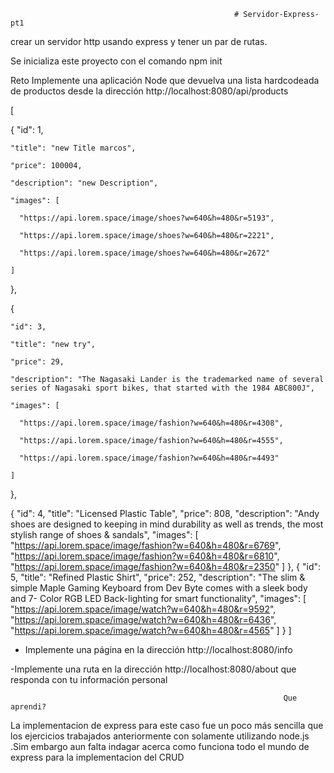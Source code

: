                                                       # Servidor-Express-pt1

crear un servidor http usando express y tener un par de rutas.

 Se inicializa este proyecto con el comando npm init
 
 Reto
Implemente una aplicación Node que devuelva una lista hardcodeada de productos desde la dirección http://localhost:8080/api/products



[


  {
    "id": 1,
    
    "title": "new Title marcos",
    
    "price": 100004,
    
    "description": "new Description",
    
    "images": [
    
      "https://api.lorem.space/image/shoes?w=640&h=480&r=5193",
      
      "https://api.lorem.space/image/shoes?w=640&h=480&r=2221",
      
      "https://api.lorem.space/image/shoes?w=640&h=480&r=2672"
      
    ]
    
  },
  
  {
  
    "id": 3,
    
    "title": "new try",
    
    "price": 29,
    
    "description": "The Nagasaki Lander is the trademarked name of several series of Nagasaki sport bikes, that started with the 1984 ABC800J",
    
    "images": [
    
      "https://api.lorem.space/image/fashion?w=640&h=480&r=4308",
      
      "https://api.lorem.space/image/fashion?w=640&h=480&r=4555",
      
      "https://api.lorem.space/image/fashion?w=640&h=480&r=4493"
      
    ]
    
  },
  
  {
    "id": 4,
    "title": "Licensed Plastic Table",
    "price": 808,
    "description": "Andy shoes are designed to keeping in mind durability as well as trends, the most stylish range of shoes & sandals",
    "images": [
      "https://api.lorem.space/image/fashion?w=640&h=480&r=6769",
      "https://api.lorem.space/image/fashion?w=640&h=480&r=6810",
      "https://api.lorem.space/image/fashion?w=640&h=480&r=2350"
    ]
  },
  {
    "id": 5,
    "title": "Refined Plastic Shirt",
    "price": 252,
    "description": "The slim & simple Maple Gaming Keyboard from Dev Byte comes with a sleek body and 7- Color RGB LED Back-lighting for smart functionality",
    "images": [
      "https://api.lorem.space/image/watch?w=640&h=480&r=9592",
      "https://api.lorem.space/image/watch?w=640&h=480&r=6436",
      "https://api.lorem.space/image/watch?w=640&h=480&r=4565"
    ]
  }
]


- Implemente una página en la dirección http://localhost:8080/info 

-Implemente una ruta en la dirección http://localhost:8080/about que responda con tu información personal

                                                                 Que aprendi?


La implementacion de express para este caso fue un poco más sencilla que los ejercicios trabajados anteriormente con solamente utilizando node.js .Sim embargo aun falta indagar acerca como funciona todo el mundo de express para la implementacion del CRUD 
